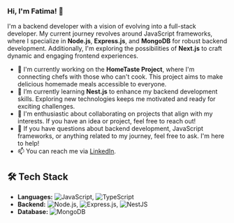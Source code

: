### Hi, I'm Fatima! 👋

I'm a backend developer with a vision of evolving into a full-stack developer. My current journey revolves around JavaScript frameworks, where I specialize in **Node.js**, **Express.js**, and **MongoDB** for robust backend development. Additionally, I'm exploring the possibilities of **Next.js** to craft dynamic and engaging frontend experiences.

- 🔭 I'm currently working on the **HomeTaste Project**, where I'm connecting chefs with those who can't cook. This project aims to make delicious homemade meals accessible to everyone.
- 🌱 I’m currently learning **Nest.js** to enhance my backend development skills. Exploring new technologies keeps me motivated and ready for exciting challenges.
- 👯 I'm enthusiastic about collaborating on projects that align with my interests. If you have an idea or project, feel free to reach out!
- 💬 If you have questions about backend development, JavaScript frameworks, or anything related to my journey, feel free to ask. I'm here to help!
- 📫 You can reach me via [LinkedIn](https://www.linkedin.com/in/fatima-ali-558b061b1/).

## 🛠️ Tech Stack

- **Languages:** ![JavaScript](https://img.shields.io/badge/-JavaScript-F7DF1E?style=flat&logo=javascript&logoColor=white), ![TypeScript](https://img.shields.io/badge/-TypeScript-3178C6?style=flat&logo=typescript&logoColor=white)
- **Backend:** ![Node.js](https://img.shields.io/badge/-Node.js-339933?style=flat&logo=node.js&logoColor=white), ![Express.js](https://img.shields.io/badge/-Express.js-000000?style=flat&logo=express&logoColor=white), ![NestJS](https://img.shields.io/badge/-NestJS-E0234E?style=flat&logo=nestjs&logoColor=white)
- **Database:** ![MongoDB](https://img.shields.io/badge/-MongoDB-47A248?style=flat&logo=mongodb&logoColor=white)

